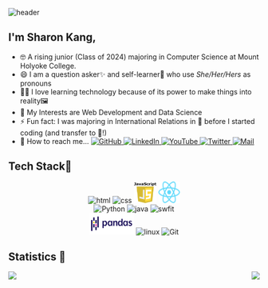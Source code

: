 ![header](https://capsule-render.vercel.app/api?type=waving&color=auto&height=250&section=header&text=Hi%20There👋&fontSize=80&fontAlignY=35&fontAlign=51)

## I'm Sharon Kang, 

- 🤓 A rising junior (Class of 2024) majoring in Computer Science at Mount Holyoke College. 
- 😄 I am a question asker✨ and self-learner🎯 who use *She/Her/Hers* as pronouns
- 👩‍💻 I love learning technology because of its power to make things into reality🖼️  
- 🔭 My Interests are Web Development and Data Science 
- ⚡ Fun fact: I was majoring in International Relations in 🗾 before I started coding (and transfer to 🗽!)
- 💬 How to reach me...  <a href="https://github.com/breakndream">
    <img alt="GitHub" title="GitHub" height="25" width="25" src="assets/github.svg">
  </a>
  <a href="https://www.linkedin.com/in/dayeonkang28/">
    <img alt="LinkedIn" title="LinkedIn" height="25" width="25" src="assets/linkedin.svg">
  </a>
   <a href="https://www.youtube.com/channel/UCqktDJmuJjZ4dkubaKgCkBA">
    <img alt="YouTube" title="YouTube" height="25" width="25" src="assets/youtube.svg">
  </a>
   <a href="https://twitter.com/findNovembre">
    <img alt="Twitter" title="Twitter" height="25" width="25" src="assets/twitter.svg">
  </a> 
  <a href="mailto:kang26d@mtholyoke.edu">
  <img alt="Mail" title="Gmail" height="25" width="25" src="assets/icons8-gmail.svg">
  </a>
</p>



## Tech Stack🤍
<p align="center">
	<img title="HTML" alt="html" src="/assets/html-5.svg"  width="50" height="40" />
	<img title="CSS" alt="css" src="/assets/css-3.svg" width="50" height="40" />
	<img title="Javascript" alt="Javascript" src="/assets/Javascript.svg" width="45" height="41" /> 
	<img title="React" alt="react" src="/assets/React.svg" width="43" height="43" />   <br/>
	<img title="Python" alt="Python" src="https://raw.githubusercontent.com/Thomas-George-T/Thomas-George-T/master/assets/python.svg" width="50" height="40" />
	<img title="Java" alt="java" src="/assets/java.svg" width="45" height="40" /> 
	<img title="swift" alt="swfit" src="/assets/swift-icon.svg" height="40" /> <br/>
	<img title="Python Pandas" alt="Python Pandas" src="/assets/pandas.svg" width="90" height="43" />  
	<img title="R" alt="linux" src="https://raw.githubusercontent.com/Thomas-George-T/Thomas-George-T/master/assets/r-lang.svg"  width="50" width="40" />
	<img title="Git" alt="Git" src="https://raw.githubusercontent.com/Thomas-George-T/Thomas-George-T/master/assets/git.svg" width="90" height="40" />
	
</p>

## Statistics 🎢
<div>
<a href="Sharon Kang's GitHub stats">
  <img align="left" src="https://github-readme-stats.vercel.app/api?username=breakndream"/>
</a>
<a href="https://github.com/breaknream/github-readme-stats">
  <img align="right" src= "https://github-readme-stats.vercel.app/api/top-langs/?username=breakndream"/>
</a>
</div>




